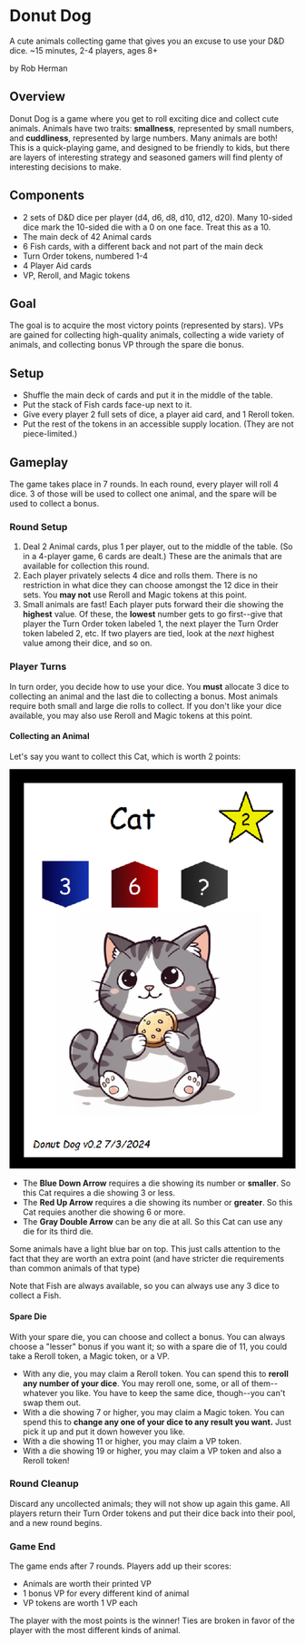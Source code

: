# Donut Dog
A cute animals collecting game that gives you an excuse to use your D&D dice. ~15 minutes, 2-4 players, ages 8+

by Rob Herman

## Overview
Donut Dog is a game where you get to roll exciting dice and collect cute animals. Animals have two traits: **smallness**, represented by small numbers, and **cuddliness**, represented by large numbers. Many animals are both! This is a quick-playing game, and designed to be friendly to kids, but there are layers of interesting strategy and seasoned gamers will find plenty of interesting decisions to make.

## Components
* 2 sets of D&D dice per player (d4, d6, d8, d10, d12, d20). Many 10-sided dice mark the 10-sided die with a 0 on one face. Treat this as a 10.
* The main deck of 42 Animal cards
* 6 Fish cards, with a different back and not part of the main deck
* Turn Order tokens, numbered 1-4
* 4 Player Aid cards
* VP, Reroll, and Magic tokens

## Goal
The goal is to acquire the most victory points (represented by stars). VPs are gained for collecting high-quality animals, collecting a wide variety of animals, and collecting bonus VP through the spare die bonus. 

## Setup

* Shuffle the main deck of cards and put it in the middle of the table.
* Put the stack of Fish cards face-up next to it.
* Give every player 2 full sets of dice, a player aid card, and 1 Reroll token.
* Put the rest of the tokens in an accessible supply location. (They are not piece-limited.)

## Gameplay

The game takes place in 7 rounds. In each round, every player will roll 4 dice. 3 of those will be used to collect one animal, and the spare will be used to collect a bonus.

### Round Setup
1. Deal 2 Animal cards, plus 1 per player, out to the middle of the table. (So in a 4-player game, 6 cards are dealt.) These are the animals that are available for collection this round.
2. Each player privately selects 4 dice and rolls them. There is no restriction in what dice they can choose amongst the 12 dice in their sets. You **may not** use Reroll and Magic tokens at this point.
3. Small animals are fast! Each player puts forward their die showing the **highest** value. Of these, the **lowest** number gets to go first--give that player the Turn Order token labeled 1, the next player the Turn Order token labeled 2, etc. If two players are tied, look at the _next_ highest value among their dice, and so on.

### Player Turns
In turn order, you decide how to use your dice. You **must** allocate 3 dice to collecting an animal and the last die to collecting a bonus. Most animals require both small and large die rolls to collect. If you don't like your dice available, you may also use Reroll and Magic tokens at this point.

#### Collecting an Animal

Let's say you want to collect this Cat, which is worth 2 points:

![Card](https://github.com/sitnaltax/donut-dog/blob/main/cat-card.png)

* The **Blue Down Arrow** requires a die showing its number or **smaller**. So this Cat requires a die showing 3 or less.
* The **Red Up Arrow** requires a die showing its number or **greater**. So this Cat requies another die showing 6 or more.
* The **Gray Double Arrow** can be any die at all. So this Cat can use any die for its third die.

Some animals have a light blue bar on top. This just calls attention to the fact that they are worth an extra point (and have stricter die requirements than common animals of that type)

Note that Fish are always available, so you can always use any 3 dice to collect a Fish.

#### Spare Die
With your spare die, you can choose and collect a bonus. You can always choose a "lesser" bonus if you want it; so with a spare die of 11, you could take a Reroll token, a Magic token, or a VP. 

* With any die, you may claim a Reroll token. You can spend this to **reroll any number of your dice**. You may reroll one, some, or all of them--whatever you like. You have to keep the same dice, though--you can't swap them out.
* With a die showing 7 or higher, you may claim a Magic token. You can spend this to **change any one of your dice to any result you want.** Just pick it up and put it down however you like.
* With a die showing 11 or higher, you may claim a VP token.
* With a die showing 19 or higher, you may claim a VP token and also a Reroll token!

### Round Cleanup
Discard any uncollected animals; they will not show up again this game. All players return their Turn Order tokens and put their dice back into their pool, and a new round begins.

### Game End
The game ends after 7 rounds. Players add up their scores:
* Animals are worth their printed VP
* 1 bonus VP for every different kind of animal
* VP tokens are worth 1 VP each

The player with the most points is the winner! Ties are broken in favor of the player with the most different kinds of animal.

